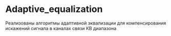 # Adaptive_equalization
Реализованы алгоритмы адаптивной эквализации для компенсирования искажений сигнала в каналах связи КВ диапазона
